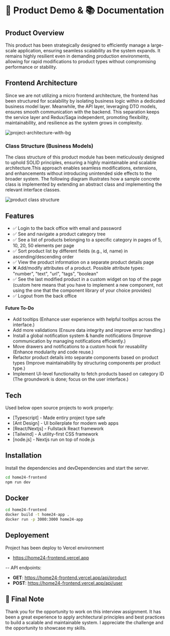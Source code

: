 # 🎥 Product Demo & 📚 Documentation

## Product Overview
This product has been strategically designed to efficiently manage a large-scale application, ensuring seamless scalability as the system expands. It remains highly resilient even in demanding production environments, allowing for rapid modifications to product types without compromising performance or stability.

## Frontend Architecture

Since we are not utilizing a micro frontend architecture, the frontend has been structured for scalability by isolating business logic within a dedicated business model layer. Meanwhile, the API layer, leveraging DTO models, ensures smooth communication with the backend. This separation keeps the service layer and Redux/Saga independent, promoting flexibility, maintainability, and resilience as the system grows in complexity.

![project-architecture-with-bg](https://github.com/user-attachments/assets/870b04cb-3321-4a1b-94cf-90ed9b66d835)

### Class Structure (Business Models)

The class structure of this product module has been meticulously designed to uphold SOLID principles, ensuring a highly maintainable and scalable architecture.This approach enables seamless modifications, extensions, and enhancements without introducing unintended side effects to the broader system. The following diagram illustrates how a sample concrete class is implemented by extending an abstract class and implementing the relevant interface classes.

![product class structure](https://github.com/user-attachments/assets/c29d4dc1-1c85-401f-88e5-65b0f2baea15)

## Features

- ✅ Login to the back office with email and password
- ✅ See and navigate a product category tree
- ✅ See a list of products belonging to a specific category in pages of 5, 10, 20, 50 elements per page
- ✅ Sort product list by different fields (e.g., id, name) in ascending/descending order
- ✅ View the product information on a separate product details page
- ❌ Add/modify attributes of a product. Possible attribute types: "number", "text", "url", "tags", "boolean"
- ✅ See the last modified product in a custom widget on top of the page (custom here means that you have to implement a new component, not using the one that the component library of your choice provides)
- ✅ Logout from the back office

#### Future To-Do

- Add tooltips (Enhance user experience with helpful tooltips across the interface.)
- Add more validations (Ensure data integrity and improve error handling.)
- Install a global notification system & handle notifications (Improve communication by managing notifications efficiently.)
- Move drawers and notifications to a custom hook for reusability (Enhance modularity and code reuse.)
- Refactor product details into separate components based on product types (Improve maintainability by structuring components per product type.)
- Implement UI-level functionality to fetch products based on category ID (The groundwork is done; focus on the user interface.)

## Tech

Used below open source projects to work properly:

- [Typescript] - Made entiry project type safe
- [Ant Design] - UI boilerplate for modern web apps
- [React/Nextjs] - Fullstack React framework
- [Tailwind] - A utility-first CSS framework
- [node.js] - Nextjs run on top of node.js

## Installation

Install the dependencies and devDependencies and start the server.

```sh
cd home24-frontend
npm run dev
```

## Docker

```sh
cd home24-frontend
docker build -t home24-app .
docker run -p 3000:3000 home24-app
```

## Deployement

Project has been deploy to Vercel environment

- https://home24-frontend.vercel.app

-- API endpoints:
- **GET**: https://home24-frontend.vercel.app/api/product
- **POST**: https://home24-frontend.vercel.app/api/user

## 🙏 Final Note

Thank you for the opportunity to work on this interview assignment. It has been a great experience to apply architectural principles and best practices to build a scalable and maintainable system. I appreciate the challenge and the opportunity to showcase my skills.